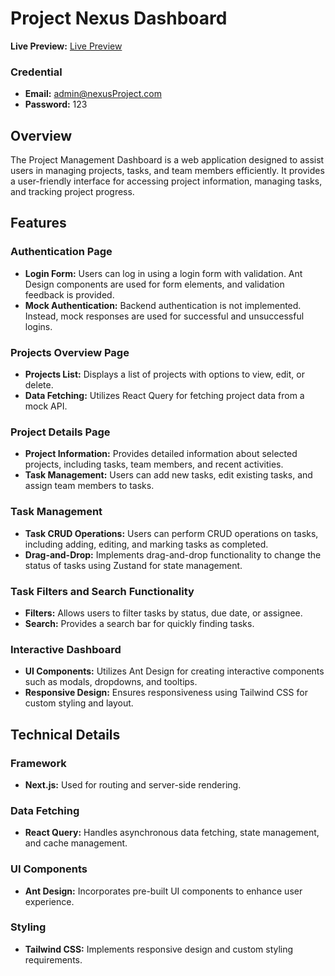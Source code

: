 # Project Nexus Dashboard

**Live Preview:** [Live Preview](https://project-nexus-dashboard.vercel.app/)

### Credential

- **Email:** admin@nexusProject.com
- **Password:** 123

## Overview

The Project Management Dashboard is a web application designed to assist users in managing projects, tasks, and team members efficiently. It provides a user-friendly interface for accessing project information, managing tasks, and tracking project progress.

## Features

### Authentication Page

- **Login Form:** Users can log in using a login form with validation. Ant Design components are used for form elements, and validation feedback is provided.
- **Mock Authentication:** Backend authentication is not implemented. Instead, mock responses are used for successful and unsuccessful logins.

### Projects Overview Page

- **Projects List:** Displays a list of projects with options to view, edit, or delete.
- **Data Fetching:** Utilizes React Query for fetching project data from a mock API.

### Project Details Page

- **Project Information:** Provides detailed information about selected projects, including tasks, team members, and recent activities.
- **Task Management:** Users can add new tasks, edit existing tasks, and assign team members to tasks.

### Task Management

- **Task CRUD Operations:** Users can perform CRUD operations on tasks, including adding, editing, and marking tasks as completed.
- **Drag-and-Drop:** Implements drag-and-drop functionality to change the status of tasks using Zustand for state management.

### Task Filters and Search Functionality

- **Filters:** Allows users to filter tasks by status, due date, or assignee.
- **Search:** Provides a search bar for quickly finding tasks.

### Interactive Dashboard

- **UI Components:** Utilizes Ant Design for creating interactive components such as modals, dropdowns, and tooltips.
- **Responsive Design:** Ensures responsiveness using Tailwind CSS for custom styling and layout.

## Technical Details

### Framework

- **Next.js:** Used for routing and server-side rendering.

### Data Fetching

- **React Query:** Handles asynchronous data fetching, state management, and cache management.

### UI Components

- **Ant Design:** Incorporates pre-built UI components to enhance user experience.

### Styling

- **Tailwind CSS:** Implements responsive design and custom styling requirements.

